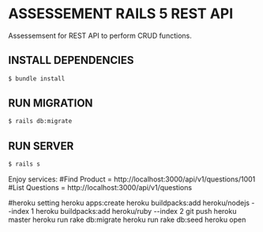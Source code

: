 # ASSESSEMENT RAILS 5 REST API 

Assessemsent for REST API to perform CRUD functions. 


## INSTALL DEPENDENCIES
```bash
$ bundle install
```

## RUN MIGRATION
```bash
$ rails db:migrate
```

## RUN SERVER
```bash
$ rails s
```


Enjoy services:
#Find Product = http://localhost:3000/api/v1/questions/1001
#List Questions = http://localhost:3000/api/v1/questions


#heroku setting
heroku apps:create
heroku buildpacks:add heroku/nodejs --index 1
heroku buildpacks:add heroku/ruby --index 2
git push heroku master
heroku run rake db:migrate
heroku run rake db:seed
heroku open